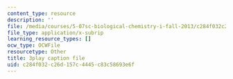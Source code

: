 ```yaml
---
content_type: resource
description: ''
file: /media/courses/5-07sc-biological-chemistry-i-fall-2013/c284f032c26d157c4445c83c58693e6f_56vQ0S2eAjw.srt
file_type: application/x-subrip
learning_resource_types: []
ocw_type: OCWFile
resourcetype: Other
title: 3play caption file
uid: c284f032-c26d-157c-4445-c83c58693e6f
---
```


